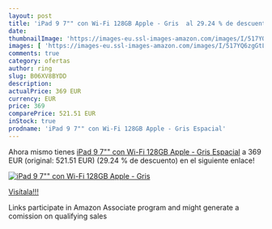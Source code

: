 ```yaml
---
layout: post
title: 'iPad 9 7"" con Wi-Fi 128GB Apple - Gris  al 29.24 % de descuento'
date: 
thumbnailImage: 'https://images-eu.ssl-images-amazon.com/images/I/517YQ6zgGtL._SL200_.jpg'
images: [ 'https://images-eu.ssl-images-amazon.com/images/I/517YQ6zgGtL._SL200_.jpg' ]
comments: true
category: ofertas
author: ring
slug: B06XV8BYDD
description:
actualPrice: 369 EUR
currency: EUR
price: 369
comparePrice: 521.51 EUR
inStock: true
prodname: 'iPad 9 7"" con Wi-Fi 128GB Apple - Gris Espacial'
---
```


Ahora mismo tienes [iPad 9 7"" con Wi-Fi 128GB Apple - Gris Espacial](https://www.amazon.es/dp/B06XV8BYDD/?tag=tolees-21) a 369 EUR (original: 521.51 EUR) (29.24 %  de descuento) en el siguiente enlace!

[![iPad 9 7"" con Wi-Fi 128GB Apple - Gris ](https://images-eu.ssl-images-amazon.com/images/I/517YQ6zgGtL._SL200_.jpg)](https://www.amazon.es/dp/B06XV8BYDD/?tag=tolees-21)

[Visítala!!!](https://www.amazon.es/dp/B06XV8BYDD/?tag=tolees-21)

Links participate in Amazon Associate program and might generate a comission on qualifying sales
